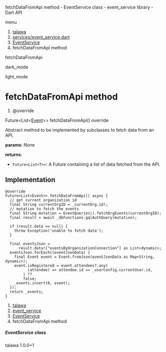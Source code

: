 




fetchDataFromApi method - EventService class - event\_service library - Dart API







menu

1. [talawa](../../index.html)
2. [services/event\_service.dart](../../services_event_service/services_event_service-library.html)
3. [EventService](../../services_event_service/EventService-class.html)
4. fetchDataFromApi method

fetchDataFromApi


dark\_mode

light\_mode




# fetchDataFromApi method


1. @override

Future<List<[Event](../../models_events_event_model/Event-class.html)>>
fetchDataFromApi()
override

Abstract method to be implemented by subclasses to fetch data from an API.

**params**:
None

**returns**:

* `Future<List<T>>`: A Future containing a list of data fetched from the API.

## Implementation

```
@override
Future<List<Event>> fetchDataFromApi() async {
  // get current organization id
  final String currentOrgID = _currentOrg.id!;
  // mutation to fetch the events
  final String mutation = EventQueries().fetchOrgEvents(currentOrgID);
  final result = await _dbFunctions.gqlAuthQuery(mutation);

  if (result.data == null) {
    throw Exception('unable to fetch data');
  }

  final eventsJson =
      result.data!["eventsByOrganizationConnection"] as List<dynamic>;
  eventsJson.forEach((eventJsonData) {
    final Event event = Event.fromJson(eventJsonData as Map<String, dynamic>);
    event.isRegistered = event.attendees?.any(
          (attendee) => attendee.id == _userConfig.currentUser.id,
        ) ??
        false;
    _events.insert(0, event);
  });
  return _events;
}
```

 


1. [talawa](../../index.html)
2. [event\_service](../../services_event_service/services_event_service-library.html)
3. [EventService](../../services_event_service/EventService-class.html)
4. fetchDataFromApi method

##### EventService class





talawa
1.0.0+1






